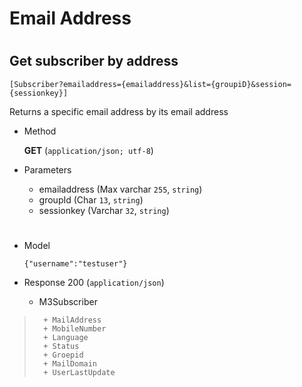 # Email Address

#

## Get subscriber by address 

	[Subscriber?emailaddress={emailaddress}&list={groupiD}&session={sessionkey}]

Returns a specific email address by its email address 

+ Method

	**GET** (`application/json; utf-8`)

+ Parameters

	+ emailaddress (Max varchar `255`, `string`)
	+ groupId (Char `13`, `string`)
	+ sessionkey (Varchar `32`, `string`)
	
	
#

+ Model

	```
	{"username":"testuser"}
	```

+ Response 200 (`application/json`)

	+ M3Subscriber

> 		+ MailAddress
> 		+ MobileNumber
> 		+ Language
> 		+ Status
> 		+ Groepid
> 		+ MailDomain
> 		+ UserLastUpdate
